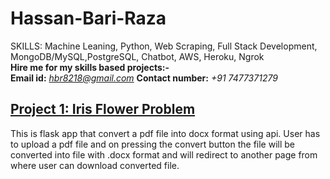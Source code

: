 # Hassan-Bari-Raza
SKILLS: Machine Leaning, Python, Web Scraping, Full Stack Development, MongoDB/MySQL,PostgreSQL, Chatbot, AWS, Heroku, Ngrok </br>
<b>Hire me for my skills based projects:-</b> </br>
 <b>Email id:</b> <i>hbr8218@gmail.com</i>
 <b>Contact number:</b> <i>+91 7477371279 </i>

## [Project 1: Iris Flower Problem](https://github.com/hbr8218/pdfdocx)
This is flask app that convert a pdf file into docx format using api. User has to upload a pdf file and on pressing the convert button the file will be converted into file with .docx format and will redirect to another page from where user can download converted file.

